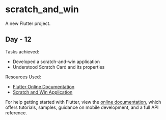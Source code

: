 # scratch_and_win

A new Flutter project.

## Day - 12

Tasks achieved:
* Developed a scratch-and-win application
* Understood Scratch Card and its properties

Resources Used:
* [Flutter Online Documentation](https://flutter.dev/docs)
* [Scratch and Win Application](https://www.youtube.com/watch?v=EM4D1pUpadA)

For help getting started with Flutter, view the
[online documentation](https://flutter.dev/docs), which offers tutorials,
samples, guidance on mobile development, and a full API reference.